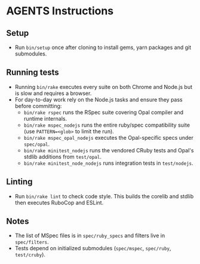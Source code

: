 # AGENTS Instructions

## Setup
- Run `bin/setup` once after cloning to install gems, yarn packages and git submodules.

## Running tests
- Running `bin/rake` executes every suite on both Chrome and Node.js but is slow and requires a browser.
- For day-to-day work rely on the Node.js tasks and ensure they pass before committing:
  - `bin/rake rspec` runs the RSpec suite covering Opal compiler and runtime internals.
  - `bin/rake mspec_nodejs` runs the entire ruby/spec compatibility suite (use `PATTERN=<glob>` to limit the run).
  - `bin/rake mspec_opal_nodejs` executes the Opal-specific specs under `spec/opal`.
  - `bin/rake minitest_nodejs` runs the vendored CRuby tests and Opal's stdlib additions from `test/opal`.
  - `bin/rake minitest_node_nodejs` runs integration tests in `test/nodejs`.

## Linting
- Run `bin/rake lint` to check code style. This builds the corelib and stdlib then executes RuboCop and ESLint.

## Notes
- The list of MSpec files is in `spec/ruby_specs` and filters live in `spec/filters`.
- Tests depend on initialized submodules (`spec/mspec`, `spec/ruby`, `test/cruby`).
